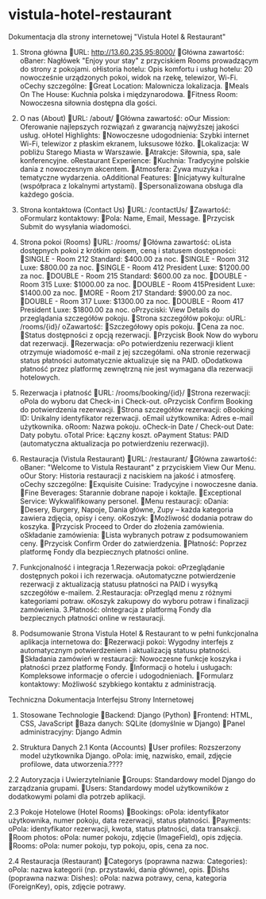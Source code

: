 ﻿# vistula-hotel-restaurant

Dokumentacja dla strony internetowej "Vistula Hotel & Restaurant"
1. Strona główna
URL: http://13.60.235.95:8000/
Główna zawartość:
oBaner: Nagłówek "Enjoy your stay" z przyciskiem Rooms prowadzącym do strony z pokojami.
oHistoria hotelu: Opis komfortu i usług hotelu: 20 nowocześnie urządzonych pokoi, widok na rzekę, telewizor, Wi-Fi.
oCechy szczególne:
Great Location: Malownicza lokalizacja.
Meals On The House: Kuchnia polska i międzynarodowa.
Fitness Room: Nowoczesna siłownia dostępna dla gości.

2. O nas (About)
URL: /about/
Główna zawartość:
oOur Mission: Oferowanie najlepszych rozwiązań z gwarancją najwyższej jakości usług.
oHotel Highlights:
Nowoczesne udogodnienia: Szybki internet Wi-Fi, telewizor z płaskim ekranem, luksusowe łóżko.
Lokalizacja: W pobliżu Starego Miasta w Warszawie.
Atrakcje: Siłownia, spa, sale konferencyjne.
oRestaurant Experience:
Kuchnia: Tradycyjne polskie dania z nowoczesnym akcentem.
Atmosfera: Żywa muzyka i tematyczne wydarzenia.
oAdditional Features:
Inicjatywy kulturalne (współpraca z lokalnymi artystami).
Spersonalizowana obsługa dla każdego gościa.

3. Strona kontaktowa (Contact Us)
URL: /contactUs/
Zawartość:
oFormularz kontaktowy:
Pola: Name, Email, Message.
Przycisk Submit do wysyłania wiadomości.

4. Strona pokoi (Rooms)
URL: /rooms/
Główna zawartość:
oLista dostępnych pokoi z krótkim opisem, ceną i statusem dostępności:
SINGLE - Room 212 Standard: $400.00 za noc.
SINGLE - Room 312 Luxe: $800.00 za noc.
SINGLE - Room 412 President Luxe: $1200.00 za noc.
DOUBLE - Room 215 Standard: $600.00 za noc.
DOUBLE - Room 315 Luxe: $1000.00 za noc.
DOUBLE - Room 415President  Luxe: $1400.00 za noc.
MORE - Room 217 Standard: $900.00 za noc.
DOUBLE - Room 317 Luxe: $1300.00 za noc.
DOUBLE - Room 417 President  Luxe: $1800.00 za noc.
oPrzyciski: View Details do przeglądania szczegółów pokoju.
Strona szczegółów pokoju:
oURL: /rooms/{id}/
oZawartość:
Szczegółowy opis pokoju.
Cena za noc.
Status dostępności z opcją rezerwacji.
Przycisk Book Now do wyboru dat rezerwacji.
Rezerwacja:
oPo potwierdzeniu rezerwacji klient otrzymuje wiadomość e-mail z jej szczegółami.
oNa stronie rezerwacji status płatności automatycznie aktualizuje się na PAID.
oDodatkowa płatność przez platformę zewnętrzną nie jest wymagana dla rezerwacji hotelowych.

5. Rezerwacja i płatność
URL: /rooms/booking/{id}/
Strona rezerwacji:
oPola do wyboru dat Check-in i Check-out.
oPrzycisk Confirm Booking do potwierdzenia rezerwacji.
Strona szczegółów rezerwacji:
oBooking ID: Unikalny identyfikator rezerwacji.
oEmail użytkownika: Adres e-mail użytkownika.
oRoom: Nazwa pokoju.
oCheck-in Date / Check-out Date: Daty pobytu.
oTotal Price: Łączny koszt.
oPayment Status: PAID (automatyczna aktualizacja po potwierdzeniu rezerwacji).

6. Restauracja (Vistula Restaurant)
URL: /restaurant/
Główna zawartość:
oBaner: "Welcome to Vistula Restaurant" z przyciskiem View Our Menu.
oOur Story: Historia restauracji z naciskiem na jakość i atmosferę.
oCechy szczególne:
Exquisite Cuisine: Tradycyjne i nowoczesne dania.
Fine Beverages: Starannie dobrane napoje i koktajle.
Exceptional Service: Wykwalifikowany personel.
Menu restauracji:
oDania:
Desery, Burgery, Napoje, Dania główne, Zupy – każda kategoria zawiera zdjęcia, opisy i ceny.
oKoszyk:
Możliwość dodania potraw do koszyka.
Przycisk Proceed to Order do złożenia zamówienia.
oSkładanie zamówienia:
Lista wybranych potraw z podsumowaniem ceny.
Przycisk Confirm Order do zatwierdzenia.
Płatność: Poprzez platformę Fondy dla bezpiecznych płatności online.

7. Funkcjonalność i integracja
1.Rezerwacja pokoi:
oPrzeglądanie dostępnych pokoi i ich rezerwacja.
oAutomatyczne potwierdzenie rezerwacji z aktualizacją statusu płatności na PAID i wysyłką szczegółów e-mailem.
2.Restauracja:
oPrzegląd menu z różnymi kategoriami potraw.
oKoszyk zakupowy do wyboru potraw i finalizacji zamówienia.
3.Płatność:
oIntegracja z platformą Fondy dla bezpiecznych płatności online w restauracji.

8. Podsumowanie
Strona Vistula Hotel & Restaurant to w pełni funkcjonalna aplikacja internetowa do:
Rezerwacji pokoi: Wygodny interfejs z automatycznym potwierdzeniem i aktualizacją statusu płatności.
Składania zamówień w restauracji: Nowoczesne funkcje koszyka i płatności przez platformę Fondy.
Informacji o hotelu i usługach: Kompleksowe informacje o ofercie i udogodnieniach.
Formularz kontaktowy: Możliwość szybkiego kontaktu z administracją.

Techniczna Dokumentacja Interfejsu Strony Internetowej
1. Stosowane Technologie
Backend: Django (Python)
Frontend: HTML, CSS, JavaScript
Baza danych: SQLite (domyślnie w Django) 
Panel administracyjny: Django Admin

2. Struktura Danych
2.1 Konta (Accounts)
User profiles: Rozszerzony model użytkownika Django.
oPola: imię, nazwisko, email, zdjęcie profilowe, data utworzenia.????

2.2 Autoryzacja i Uwierzytelnianie
Groups: Standardowy model Django do zarządzania grupami.
Users: Standardowy model użytkowników z dodatkowymi polami dla potrzeb aplikacji.

2.3 Pokoje Hotelowe (Hotel Rooms)
Bookings:
oPola: identyfikator użytkownika, numer pokoju, data rezerwacji, status płatności.
Payments:
oPola: identyfikator rezerwacji, kwota, status płatności, data transakcji.
Room photos:
oPola: numer pokoju, zdjęcie (ImageField), opis zdjęcia.
Rooms:
oPola: numer pokoju, typ pokoju, opis, cena za noc.

2.4 Restauracja (Restaurant)
Categorys (poprawna nazwa: Categories):
oPola: nazwa kategorii (np. przystawki, dania główne), opis.
Dishs (poprawna nazwa: Dishes):
oPola: nazwa potrawy, cena, kategoria (ForeignKey), opis, zdjęcie potrawy.

